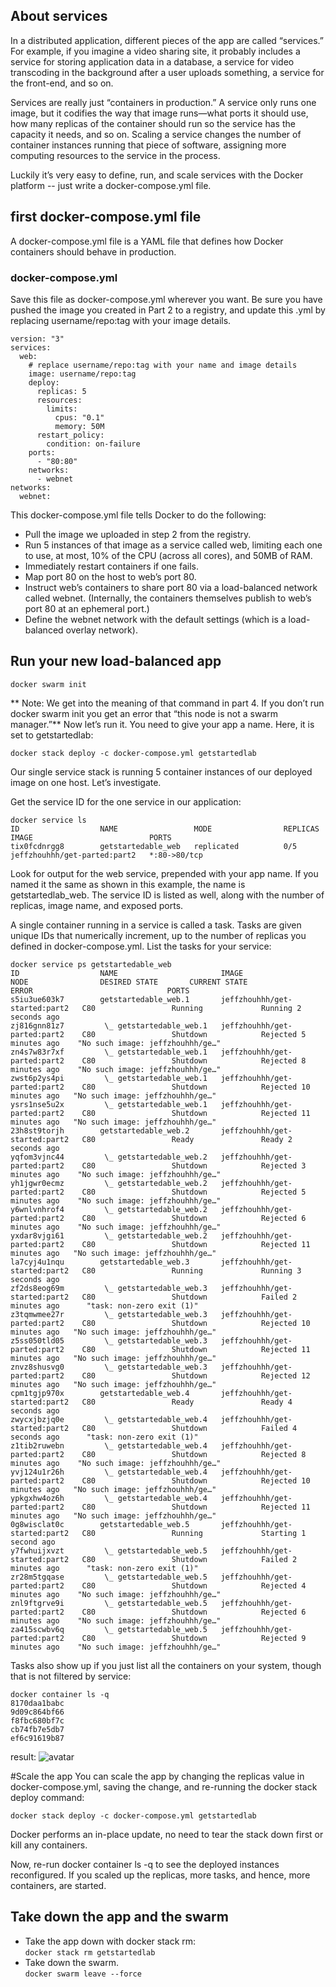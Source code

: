 ## About services
In a distributed application, different pieces of the app are called “services.” For example, if you imagine a video sharing site, it probably includes a service for storing application data in a database, a service for video transcoding in the background after a user uploads something, a service for the front-end, and so on.

Services are really just “containers in production.” A service only runs one image, but it codifies the way that image runs—what ports it should use, how many replicas of the container should run so the service has the capacity it needs, and so on. Scaling a service changes the number of container instances running that piece of software, assigning more computing resources to the service in the process.

Luckily it’s very easy to define, run, and scale services with the Docker platform -- just write a docker-compose.yml file.

## first docker-compose.yml file
A docker-compose.yml file is a YAML file that defines how Docker containers should behave in production.

### docker-compose.yml
Save this file as docker-compose.yml wherever you want. Be sure you have pushed the image you created in Part 2 to a registry, and update this .yml by replacing username/repo:tag with your image details.
``` 
version: "3"
services:
  web:
    # replace username/repo:tag with your name and image details
    image: username/repo:tag
    deploy:
      replicas: 5
      resources:
        limits:
          cpus: "0.1"
          memory: 50M
      restart_policy:
        condition: on-failure
    ports:
      - "80:80"
    networks:
      - webnet
networks:
  webnet:
```
This docker-compose.yml file tells Docker to do the following:
- Pull the image we uploaded in step 2 from the registry.
- Run 5 instances of that image as a service called web, limiting each one to use, at most, 10% of the CPU (across all cores), and 50MB of RAM.
- Immediately restart containers if one fails.
- Map port 80 on the host to web’s port 80.
- Instruct web’s containers to share port 80 via a load-balanced network called webnet. (Internally, the containers themselves publish to web’s port 80 at an ephemeral port.)
- Define the webnet network with the default settings (which is a load-balanced overlay network).
## Run your new load-balanced app
```
docker swarm init
```
** Note: We get into the meaning of that command in part 4. If you don’t run docker swarm init you get an error that “this node is not a swarm manager.”**
Now let’s run it. You need to give your app a name. Here, it is set to getstartedlab:
```
docker stack deploy -c docker-compose.yml getstartedlab 
```
Our single service stack is running 5 container instances of our deployed image on one host. Let’s investigate.

Get the service ID for the one service in our application:
```
docker service ls
ID                  NAME                 MODE                REPLICAS            IMAGE                          PORTS
tix0fcdnrgg8        getstartedable_web   replicated          0/5                 jeffzhouhhh/get-parted:part2   *:80->80/tcp 
```

Look for output for the web service, prepended with your app name. If you named it the same as shown in this example, the name is getstartedlab_web. The service ID is listed as well, along with the number of replicas, image name, and exposed ports.

A single container running in a service is called a task. Tasks are given unique IDs that numerically increment, up to the number of replicas you defined in docker-compose.yml. List the tasks for your service:
```
docker service ps getstartedable_web
ID                  NAME                       IMAGE                           NODE                DESIRED STATE       CURRENT STATE             ERROR                              PORTS
s5iu3ue603k7        getstartedable_web.1       jeffzhouhhh/get-started:part2   C80                 Running             Running 2 seconds ago
zj816gnn81z7         \_ getstartedable_web.1   jeffzhouhhh/get-parted:part2    C80                 Shutdown            Rejected 5 minutes ago    "No such image: jeffzhouhhh/ge…"
zn4s7w83r7xf         \_ getstartedable_web.1   jeffzhouhhh/get-parted:part2    C80                 Shutdown            Rejected 8 minutes ago    "No such image: jeffzhouhhh/ge…"
zwst6p2ys4pi         \_ getstartedable_web.1   jeffzhouhhh/get-parted:part2    C80                 Shutdown            Rejected 10 minutes ago   "No such image: jeffzhouhhh/ge…"
ysrs1nse5u2x         \_ getstartedable_web.1   jeffzhouhhh/get-parted:part2    C80                 Shutdown            Rejected 11 minutes ago   "No such image: jeffzhouhhh/ge…"
23h8st9torjh        getstartedable_web.2       jeffzhouhhh/get-started:part2   C80                 Ready               Ready 2 seconds ago
yqfom3vjnc44         \_ getstartedable_web.2   jeffzhouhhh/get-parted:part2    C80                 Shutdown            Rejected 3 minutes ago    "No such image: jeffzhouhhh/ge…"
yh1jgwr0ecmz         \_ getstartedable_web.2   jeffzhouhhh/get-parted:part2    C80                 Shutdown            Rejected 5 minutes ago    "No such image: jeffzhouhhh/ge…"
y6wnlvnhrof4         \_ getstartedable_web.2   jeffzhouhhh/get-parted:part2    C80                 Shutdown            Rejected 6 minutes ago    "No such image: jeffzhouhhh/ge…"
yxdar8vjgi61         \_ getstartedable_web.2   jeffzhouhhh/get-parted:part2    C80                 Shutdown            Rejected 11 minutes ago   "No such image: jeffzhouhhh/ge…"
la7cyj4u1nqu        getstartedable_web.3       jeffzhouhhh/get-started:part2   C80                 Running             Running 3 seconds ago
zf2ds8eog69m         \_ getstartedable_web.3   jeffzhouhhh/get-started:part2   C80                 Shutdown            Failed 2 minutes ago      "task: non-zero exit (1)"
z3tqmwmee27r         \_ getstartedable_web.3   jeffzhouhhh/get-parted:part2    C80                 Shutdown            Rejected 10 minutes ago   "No such image: jeffzhouhhh/ge…"
z5ss050tld05         \_ getstartedable_web.3   jeffzhouhhh/get-parted:part2    C80                 Shutdown            Rejected 11 minutes ago   "No such image: jeffzhouhhh/ge…"
znvz8shusvg0         \_ getstartedable_web.3   jeffzhouhhh/get-parted:part2    C80                 Shutdown            Rejected 12 minutes ago   "No such image: jeffzhouhhh/ge…"
cpm1tgjp970x        getstartedable_web.4       jeffzhouhhh/get-started:part2   C80                 Ready               Ready 4 seconds ago
zwycxjbzjq0e         \_ getstartedable_web.4   jeffzhouhhh/get-started:part2   C80                 Shutdown            Failed 4 seconds ago      "task: non-zero exit (1)"
z1tib2ruwebn         \_ getstartedable_web.4   jeffzhouhhh/get-parted:part2    C80                 Shutdown            Rejected 8 minutes ago    "No such image: jeffzhouhhh/ge…"
yvj124u1r26h         \_ getstartedable_web.4   jeffzhouhhh/get-parted:part2    C80                 Shutdown            Rejected 10 minutes ago   "No such image: jeffzhouhhh/ge…"
ypkgxhw4oz6h         \_ getstartedable_web.4   jeffzhouhhh/get-parted:part2    C80                 Shutdown            Rejected 11 minutes ago   "No such image: jeffzhouhhh/ge…"
0g8wisclat0c        getstartedable_web.5       jeffzhouhhh/get-started:part2   C80                 Running             Starting 1 second ago
y7fwhuijxvzt         \_ getstartedable_web.5   jeffzhouhhh/get-started:part2   C80                 Shutdown            Failed 2 minutes ago      "task: non-zero exit (1)"
zr28m5tgqase         \_ getstartedable_web.5   jeffzhouhhh/get-parted:part2    C80                 Shutdown            Rejected 4 minutes ago    "No such image: jeffzhouhhh/ge…"
znl9ftgrve9i         \_ getstartedable_web.5   jeffzhouhhh/get-parted:part2    C80                 Shutdown            Rejected 6 minutes ago    "No such image: jeffzhouhhh/ge…"
za415scwbv6q         \_ getstartedable_web.5   jeffzhouhhh/get-parted:part2    C80                 Shutdown            Rejected 9 minutes ago    "No such image: jeffzhouhhh/ge…" 
```
Tasks also show up if you just list all the containers on your system, though that is not filtered by service:
```
docker container ls -q 
8170daa1babc
9d09c864bf66
f8fbc680bf7c
cb74fb7e5db7
ef6c91619b87
```
result:
![avatar](https://github.com/HaHaJeff/note/docker/serivces/hello.png)

#Scale the app
You can scale the app by changing the replicas value in docker-compose.yml, saving the change, and re-running the docker stack deploy command:
``` 
docker stack deploy -c docker-compose.yml getstartedlab
```
Docker performs an in-place update, no need to tear the stack down first or kill any containers.

Now, re-run docker container ls -q to see the deployed instances reconfigured. If you scaled up the replicas, more tasks, and hence, more containers, are started.
## Take down the app and the swarm
- Take the app down with docker stack rm: <br> ``` docker stack rm getstartedlab ```  <br/>
- Take down the swarm. <br> ``` docker swarm leave --force ```  <br/>